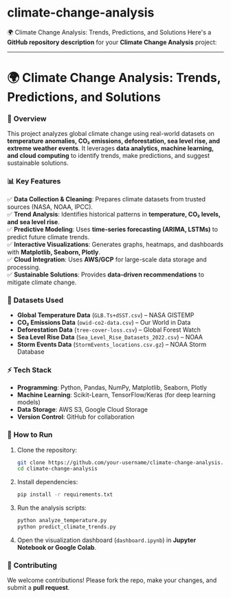 # climate-change-analysis
🌍 Climate Change Analysis: Trends, Predictions, and Solutions
Here's a **GitHub repository description** for your **Climate Change Analysis** project:  

---

# 🌍 Climate Change Analysis: Trends, Predictions, and Solutions  

### 📌 **Overview**  
This project analyzes global climate change using real-world datasets on **temperature anomalies, CO₂ emissions, deforestation, sea level rise, and extreme weather events**. It leverages **data analytics, machine learning, and cloud computing** to identify trends, make predictions, and suggest sustainable solutions.  

### 📊 **Key Features**  
✅ **Data Collection & Cleaning**: Prepares climate datasets from trusted sources (NASA, NOAA, IPCC).  
✅ **Trend Analysis**: Identifies historical patterns in **temperature, CO₂ levels, and sea level rise**.  
✅ **Predictive Modeling**: Uses **time-series forecasting (ARIMA, LSTMs)** to predict future climate trends.  
✅ **Interactive Visualizations**: Generates graphs, heatmaps, and dashboards with **Matplotlib, Seaborn, Plotly**.  
✅ **Cloud Integration**: Uses **AWS/GCP** for large-scale data storage and processing.  
✅ **Sustainable Solutions**: Provides **data-driven recommendations** to mitigate climate change.  

### 📂 **Datasets Used**  
- **Global Temperature Data** (`GLB.Ts+dSST.csv`) – NASA GISTEMP  
- **CO₂ Emissions Data** (`owid-co2-data.csv`) – Our World in Data  
- **Deforestation Data** (`tree-cover-loss.csv`) – Global Forest Watch  
- **Sea Level Rise Data** (`Sea_Level_Rise_Datasets_2022.csv`) – NOAA  
- **Storm Events Data** (`StormEvents_locations.csv.gz`) – NOAA Storm Database  

### ⚡ **Tech Stack**  
- **Programming**: Python, Pandas, NumPy, Matplotlib, Seaborn, Plotly  
- **Machine Learning**: Scikit-Learn, TensorFlow/Keras (for deep learning models)  
- **Data Storage**: AWS S3, Google Cloud Storage  
- **Version Control**: GitHub for collaboration  

### 🚀 **How to Run**  
1. Clone the repository:  
   ```bash
   git clone https://github.com/your-username/climate-change-analysis.git
   cd climate-change-analysis
   ```
2. Install dependencies:  
   ```bash
   pip install -r requirements.txt
   ```
3. Run the analysis scripts:  
   ```bash
   python analyze_temperature.py
   python predict_climate_trends.py
   ```
4. Open the visualization dashboard (`dashboard.ipynb`) in **Jupyter Notebook or Google Colab**.  

### 📜 **Contributing**  
We welcome contributions! Please fork the repo, make your changes, and submit a **pull request**.  
